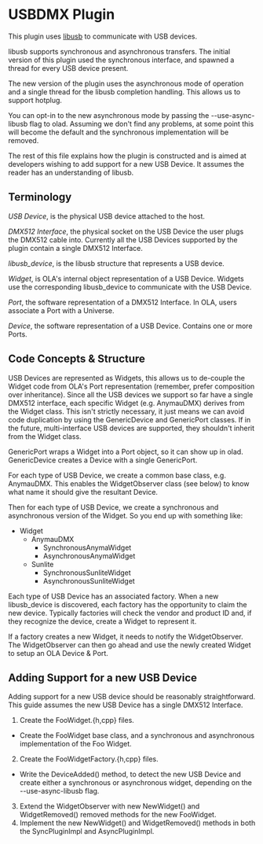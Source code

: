 USBDMX Plugin
===============================================================================

This plugin uses [libusb](http://libusb.info/) to communicate with USB devices.

libusb supports synchronous and asynchronous transfers. The initial version of
this plugin used the synchronous interface, and spawned a thread for every USB
device present.

The new version of the plugin uses the asynchronous mode of operation and a
single thread for the libusb completion handling. This allows us to support
hotplug.

You can opt-in to the new asynchronous mode by passing the --use-async-libusb
flag to olad. Assuming we don't find any problems, at some point this will
become the default and the synchronous implementation will be removed.

The rest of this file explains how the plugin is constructed and is aimed at
developers wishing to add support for a new USB Device. It assumes the reader
has an understanding of libusb.

Terminology
-------------------------------------------------------------------------------

*USB Device*, is the physical USB device attached to the host.

*DMX512 Interface*, the physical socket on the USB Device the user plugs the
DMX512 cable into. Currently all the USB Devices supported by the plugin
contain a single DMX512 Interface.

*libusb\_device*, is the libusb structure that represents a USB device.

*Widget*, is OLA's internal object representation of a USB Device. Widgets use
the corresponding libusb\_device to communicate with the USB Device.

*Port*, the software representation of a DMX512 Interface. In OLA, users
associate a Port with a Universe.

*Device*, the software representation of a USB Device. Contains one or more
Ports.

Code Concepts & Structure
-------------------------------------------------------------------------------

USB Devices are represented as Widgets, this allows us to de-couple the Widget
code from OLA's Port representation (remember, prefer composition over
inheritance). Since all the USB devices we support so far have a single DMX512
interface, each specific Widget (e.g. AnymauDMX) derives from the Widget
class. This isn't strictly necessary, it just means we can avoid code
duplication by using the GenericDevice and GenericPort classes. If in the
future, multi-interface USB devices are supported, they shouldn't inherit from
the Widget class.

GenericPort wraps a Widget into a Port object, so it can show up in olad.
GenericDevice creates a Device with a single GenericPort.

For each type of USB Device, we create a common base class, e.g. AnymauDMX.
This enables the WidgetObserver class (see below) to know what
name it should give the resultant Device.

Then for each type of USB Device, we create a synchronous and asynchronous
version of the Widget. So you end up with something like:

* Widget
  * AnymauDMX
    * SynchronousAnymaWidget
    * AsynchronousAnymaWidget
  * Sunlite
    * SynchronousSunliteWidget
    * AsynchronousSunliteWidget

Each type of USB Device has an associated factory. When a new libusb\_device is
discovered, each factory has the opportunity to claim the new device. Typically
factories will check the vendor and product ID and, if they recognize the
device, create a Widget to represent it.

If a factory creates a new Widget, it needs to notify the WidgetObserver. The
WidgetObserver can then go ahead and use the newly created Widget to setup an
OLA Device & Port.


Adding Support for a new USB Device
-------------------------------------------------------------------------------

Adding support for a new USB device should be reasonably straightforward. This
guide assumes the new USB Device has a single DMX512 Interface.

1. Create the FooWidget.{h,cpp} files.
 - Create the FooWidget base class, and a synchronous and asynchronous
   implementation of the Foo Widget.
2. Create the FooWidgetFactory.{h,cpp} files.
 - Write the DeviceAdded() method, to detect the new USB Device and create
   either a synchronous or asynchronous widget, depending on the
   --use-async-libusb flag.
3. Extend the WidgetObserver with new NewWidget() and WidgetRemoved() removed
   methods for the new FooWidget.
4. Implement the new NewWidget() and WidgetRemoved() methods in both the
   SyncPluginImpl and AsyncPluginImpl.
